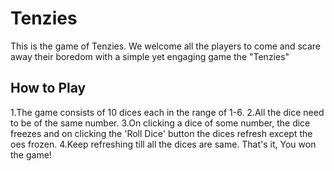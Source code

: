 # Tenzies

This is the game of Tenzies. We welcome all the players to come and scare away their boredom with a simple yet engaging game the "Tenzies"

## How to Play
1.The game consists of 10 dices each in the range of 1-6.
2.All the dice need to be of the same number.
3.On clicking a dice of some number, the dice freezes and on clicking the 'Roll Dice' button 
the dices refresh except the oes frozen.
4.Keep refreshing till all the dices are same. That's it, You won the game!
